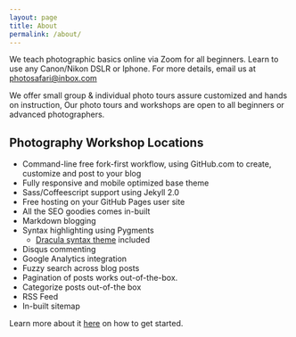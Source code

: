 ```yaml
---
layout: page
title: About
permalink: /about/
---
```


We teach photographic basics online via Zoom for all beginners. Learn to use 
any Canon/Nikon DSLR or Iphone. For more details, email us at photosafari@inbox.com

We offer small group & individual photo tours assure customized and hands on instruction, 
Our photo tours and workshops are open to all beginners or advanced photographers.

## Photography Workshop Locations

- Command-line free fork-first workflow, using GitHub.com to create, customize and post to your blog
- Fully responsive and mobile optimized base theme
- Sass/Coffeescript support using Jekyll 2.0
- Free hosting on your GitHub Pages user site
- All the SEO goodies comes in-built
- Markdown blogging
- Syntax highlighting using Pygments
    - [Dracula syntax theme](https://draculatheme.com/) included
- Disqus commenting
- Google Analytics integration
- Fuzzy search across blog posts
- Pagination of posts works out-of-the-box.
- Categorize posts out-of-the box
- RSS Feed
- In-built sitemap

Learn more about it [here](https://github.com/amitmerchant1990/reverie) on how to get started.
